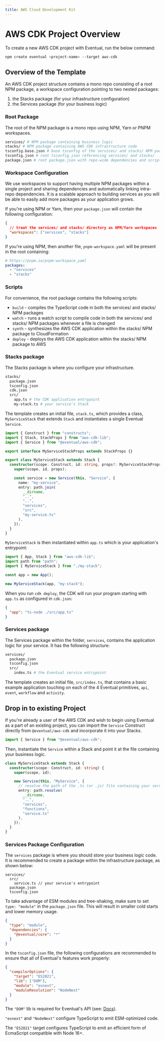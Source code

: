 ```yaml
---
title: AWS Cloud Development Kit
---
```


# AWS CDK Project Overview

To create a new AWS CDK project with Eventual, run the below command:

```sh
npm create eventual <project-name> --target aws-cdk
```

## Overview of the Template

An AWS CDK project structure contains a mono repo consisting of a root NPM package, a workspace configuration pointing to two nested packages:

1. the Stacks package (for your infrastructure configuration)
2. the Services package (for your business logic)

### Root Package

The root of the NPM package is a mono repo using NPM, Yarn or PNPM workspaces.

```sh
services/ # NPM package containing business logic
stacks/ # NPM package containing AWS CDK infrastructure code
tsconfig.base.json # base tsconfig of the services/ and stacks/ NPM packages
tsconfig.json # root tsconfig.json referencing services/ and stacks/
package.json # root package.json with repo-wide dependencies and scripts
```

### Workspace Configuration

We use workspaces to support having multiple NPM packages within a single project and sharing dependencies and automatically linking intra-repo dependencies. It is a scalable approach to building services as you will be able to easily add more packages as your application grows.

If you're using NPM or Yarn, then your `package.json` will contain the following configuration:

```json
{
  // treat the services/ and stacks/ directory as NPM/Yarn workspaces
  "workspaces": ["services", "stacks"]
}
```

If you're using NPM, then another file, `pnpm-workspace.yaml` will be present in the root containing:

```yml
# https://pnpm.io/pnpm-workspace_yaml
packages:
  - "services"
  - "stacks"
```

### Scripts

For convenience, the root package contains the following scripts:

- `build` - compiles the TypeScript code in both the services/ and stacks/ NPM packages
- `watch` - runs a watch script to compile code in both the services/ and stacks/ NPM packages whenever a file is changed
- `synth` - synthesizes the AWS CDK application within the stacks/ NPM package to CloudFormation
- `deploy` - deploys the AWS CDK application within the stacks/ NPM package to AWS

### Stacks package

The Stacks package is where you configure your infrastructure.

```sh
stacks/
  package.json
  tsconfig.json
  cdk.json
  src/
    app.ts # the CDK application entrypoint
    my-stack.ts # your service's Stack
```

The template creates an initial file, `stack.ts`, which provides a class, `MyServiceStack` that extends `Stack` and instantiates a single Eventual `Service`.

```ts
import { Construct } from "constructs";
import { Stack, StackProps } from "aws-cdk-lib";
import { Service } from "@eventual/aws-cdk";

export interface MyServiceStackProps extends StackProps {}

export class MyServiceStack extends Stack {
  constructor(scope: Construct, id: string, props?: MyServiceStackProps) {
    super(scope, id, props);

    const service = new Service(this, "Service", {
      name: "my-service",
      entry: path.join(
        __dirname,
        "..",
        "..",
        "services",
        "src",
        "my-service.ts"
      ),
    });
  }
}
```

`MyServiceStack` is then instantiated within `app.ts` which is your application's entrypoint:

```ts
import { App, Stack } from "aws-cdk-lib";
import path from "path";
import { MyServiceStack } from "./my-stack";

const app = new App();

new MyServiceStack(app, "my-stack");
```

When you run `cdk deploy`, the CDK will run your program starting with `app.ts` as configured in `cdk.json`:

```json
{
  "app": "ts-node ./src/app.ts"
}
```

### Services package

The Services package within the folder, `services`, contains the application logic for your service. It has the following structure:

```sh
services/
  package.json
  tsconfig.json
  src/
    index.ts # the Eventual service entrypoint
```

The template creates an initial file, `src/index.ts`, that contains a basic example application touching on each of the 4 Eventual primitives, `api`, `event`, `workflow` and `activity`.

## Drop in to existing Project

If you're already a user of the AWS CDK and wish to begin using Eventual as a part of an existing project, you can import the `Service` Construct directly from `@eventual/aws-cdk` and incorporate it into your Stacks.

```ts
import { Service } from "@eventual/aws-cdk";
```

Then, instantiate the `Service` within a Stack and point it at the file containing your business logic.

```ts
class MyServiceStack extends Stack {
  constructor(scope: Construct, id: string) {
    super(scope, id);

    new Service(this, "MyService", {
      // resolve the path of the .ts (or .js) file containing your service code
      entry: path.resolve(
        __dirname,
        "..",
        "services",
        "functions",
        "service.ts"
      ),
    });
  }
}
```

### Services Package Configuration

The `services` package is where you should store your business logic code. It is recommended to create a package within the infrastructure package, as shown below:

```
services/
  src/
    service.ts // your service's entrypoint
  package.json
  tsconfig.json
```

To take advantage of ESM modules and tree-shaking, make sure to set `type: "module"` in the `package.json` file. This will result in smaller cold starts and lower memory usage.

```json
{
  "type": "module",
  "dependencies": {
    "@eventual/core": "*"
  }
}
```

In the `tsconfig.json` file, the following configurations are recommended to ensure that all of Eventual's features work properly:

```json
{
  "compilerOptions": {
    "target": "ES2021",
    "lib": ["DOM"],
    "module": "esnext",
    "moduleResolution": "NodeNext"
  }
}
```

The `"DOM"` lib is required for Eventual's API (see: [Docs](../guide/api.md#router)).

`"esnext"` and `"NodeNext"` configure TypeScript to emit ESM-optimized code.

The `"ES2021"` target configures TypeScript to emit an efficient form of EcmaScript compatible with Node 16+.
